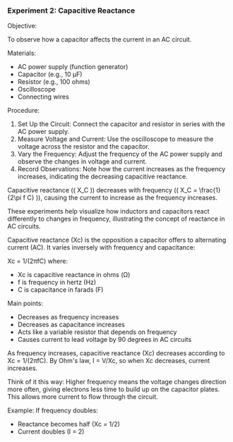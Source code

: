 ### Experiment 2: Capacitive Reactance

Objective: 

To observe how a capacitor affects the current in an AC circuit.

Materials:

- AC power supply (function generator)
- Capacitor (e.g., 10 µF)
- Resistor (e.g., 100 ohms)
- Oscilloscope
- Connecting wires

Procedure:

1. Set Up the Circuit: Connect the capacitor and resistor in series with the AC power supply.
2. Measure Voltage and Current: Use the oscilloscope to measure the voltage across the resistor and the capacitor.
3. Vary the Frequency: Adjust the frequency of the AC power supply and observe the changes in voltage and current.
4. Record Observations: Note how the current increases as the frequency increases, indicating the decreasing capacitive reactance.

Capacitive reactance (\( X_C \)) decreases with frequency (\( X_C = \frac{1}{2\pi f C} \)), causing the current to increase as the frequency increases.

These experiments help visualize how inductors and capacitors react differently to changes in frequency, illustrating the concept of reactance in AC circuits.

Capacitive reactance (Xc) is the opposition a capacitor offers to alternating current (AC). It varies inversely with frequency and capacitance:

Xc = 1/(2πfC)
where:

- Xc is capacitive reactance in ohms (Ω)
- f is frequency in hertz (Hz)
- C is capacitance in farads (F)

Main points:

- Decreases as frequency increases
- Decreases as capacitance increases
- Acts like a variable resistor that depends on frequency
- Causes current to lead voltage by 90 degrees in AC circuits

As frequency increases, capacitive reactance (Xc) decreases according to Xc = 1/(2πfC). By Ohm's law, I = V/Xc, so when Xc decreases, current increases.

Think of it this way: Higher frequency means the voltage changes direction more often, giving electrons less time to build up on the capacitor plates. This allows more current to flow through the circuit.

Example: If frequency doubles:

- Reactance becomes half (Xc = 1/2)
- Current doubles (I = 2)